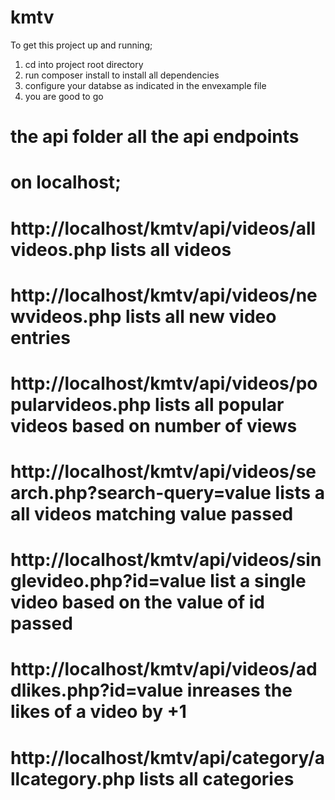 # kmtv

To get this project up and running;

1. cd into project root directory
2. run composer install to install all dependencies
3. configure your databse as indicated in the envexample file
4. you are good to go

# the api folder all the api endpoints

# on localhost;

# http://localhost/kmtv/api/videos/allvideos.php lists all videos

# http://localhost/kmtv/api/videos/newvideos.php lists all new video entries

# http://localhost/kmtv/api/videos/popularvideos.php lists all popular videos based on number of views

# http://localhost/kmtv/api/videos/search.php?search-query=value lists a all videos matching value passed

# http://localhost/kmtv/api/videos/singlevideo.php?id=value list a single video based on the value of id passed

# http://localhost/kmtv/api/videos/addlikes.php?id=value inreases the likes of a video by +1

# http://localhost/kmtv/api/category/allcategory.php lists all categories
